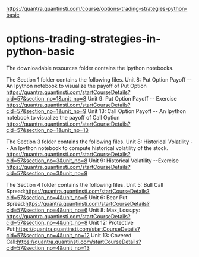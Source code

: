 https://quantra.quantinsti.com/course/options-trading-strategies-python-basic

# options-trading-strategies-in-python-basic

The downloadable resources folder contains the Ipython notebooks.


The Section 1 folder contains the following files.
Unit 8: Put Option Payoff -- An Ipython notebook to visualize the payoff of Put Option
https://quantra.quantinsti.com/startCourseDetails?cid=57&section_no=1&unit_no=8
Unit 9: Put Option Payoff -- Exercise
https://quantra.quantinsti.com/startCourseDetails?cid=57&section_no=1&unit_no=9
Unit 13: Call Option Payoff -- An Ipython notebook to visualize the payoff of Call Option
https://quantra.quantinsti.com/startCourseDetails?cid=57&section_no=1&unit_no=13

The Section 3 folder contains the following files.
Unit 8: Historical Volatility -- An Ipython notebook to compute historical volatility of the stock.
https://quantra.quantinsti.com/startCourseDetails?cid=57&section_no=3&unit_no=8
Unit 9: Historical Volatility --Exercise
https://quantra.quantinsti.com/startCourseDetails?cid=57&section_no=3&unit_no=9

The Section 4 folder contains the following files.
Unit 5: Bull Call Spread:https://quantra.quantinsti.com/startCourseDetails?cid=57&section_no=4&unit_no=5
Unit 6: Bear Put Spread:https://quantra.quantinsti.com/startCourseDetails?cid=57&section_no=4&unit_no=6
Unit 8: Max_Loss.py: https://quantra.quantinsti.com/startCourseDetails?cid=57&section_no=4&unit_no=8
Unit 12: Protective Put:https://quantra.quantinsti.com/startCourseDetails?cid=57&section_no=4&unit_no=12
Unit 13: Covered Call:https://quantra.quantinsti.com/startCourseDetails?cid=57&section_no=4&unit_no=13


